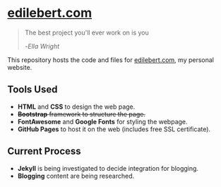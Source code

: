 # [edilebert.com](https://edilebert.com)
> The best project you'll ever work on is you
> 
> -*Ella Wright*

This repository hosts the code and files for [edilebert.com](https://edilebert.com), my personal website.

## Tools Used
- **HTML** and **CSS** to design the web page.
- ~~**Bootstrap** framework to structure the page.~~
- **FontAwesome** and **Google Fonts** for styling the webpage.
- **GitHub Pages** to host it on the web (includes free SSL certificate).

## Current Process
- **Jekyll** is being investigated to decide integration for blogging.
- **Blogging** content are being researched.
